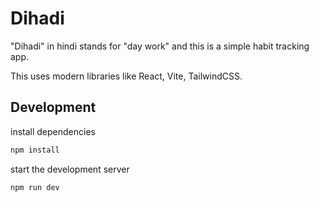 # Dihadi

"Dihadi" in hindi stands for "day work" and this is a simple habit tracking app.

This uses modern libraries like React, Vite, TailwindCSS.


## Development

install dependencies

```bash
npm install
```

start the development server

```bash
npm run dev
```

